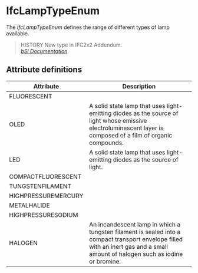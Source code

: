 IfcLampTypeEnum
===============
The _IfcLampTypeEnum_ defines the range of different types of lamp available.  
  
> HISTORY  New type in IFC2x2 Addendum.  
[ _bSI
Documentation_](https://standards.buildingsmart.org/IFC/DEV/IFC4_2/FINAL/HTML/schema/ifcelectricaldomain/lexical/ifclamptypeenum.htm)


Attribute definitions
---------------------
| Attribute           | Description                                                                                                                                                                     |
|---------------------|---------------------------------------------------------------------------------------------------------------------------------------------------------------------------------|
| FLUORESCENT         |                                                                                                                                                                                 |
| OLED                | A solid state lamp that uses light-emitting diodes as the source of light whose emissive electroluminescent layer is composed of a film of organic compounds.                   |
| LED                 | A solid state lamp that uses light-emitting diodes as the source of light.                                                                                                      |
| COMPACTFLUORESCENT  |                                                                                                                                                                                 |
| TUNGSTENFILAMENT    |                                                                                                                                                                                 |
| HIGHPRESSUREMERCURY |                                                                                                                                                                                 |
| METALHALIDE         |                                                                                                                                                                                 |
| HIGHPRESSURESODIUM  |                                                                                                                                                                                 |
| HALOGEN             | An incandescent lamp in which a tungsten filament is sealed into a compact transport envelope filled with an inert gas and a small amount of halogen such as iodine or bromine. |

